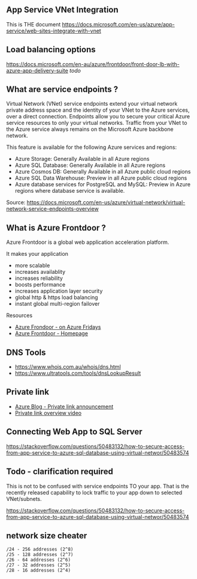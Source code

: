 
## App Service VNet Integration
This is THE document https://docs.microsoft.com/en-us/azure/app-service/web-sites-integrate-with-vnet


## Load balancing options

https://docs.microsoft.com/en-au/azure/frontdoor/front-door-lb-with-azure-app-delivery-suite *todo*

## What are service endpoints ? 

Virtual Network (VNet) service endpoints extend your virtual network private address space and the identity of your VNet to the Azure services, over a direct connection. Endpoints allow you to secure your critical Azure service resources to only your virtual networks. Traffic from your VNet to the Azure service always remains on the Microsoft Azure backbone network.

This feature is available for the following Azure services and regions:

- Azure Storage: Generally Available in all Azure regions
- Azure SQL Database: Generally Available in all Azure regions
- Azure Cosmos DB: Generally Available in all Azure public cloud regions
- Azure SQL Data Warehouse: Preview in all Azure public cloud regions
- Azure database services for PostgreSQL and MySQL: Preview in Azure regions where database service is available.

Source: https://docs.microsoft.com/en-us/azure/virtual-network/virtual-network-service-endpoints-overview

## What is Azure Frontdoor ?

Azure Frontdoor is a global web application acceleration platform.

It makes your application
- more scalable
- increases availablity
- increases reliability
- boosts performance
- increases application layer security
- global http & https load balancing
- instant global multi-region failover

Resources
- [Azure Frondoor - on Azure Fridays](https://www.youtube.com/watch?v=3Di9H1V0zuc)
- [Azure Frontdoor - Homepage](https://azure.microsoft.com/en-au/services/frontdoor/)

## DNS Tools

- https://www.whois.com.au/whois/dns.html
- https://www.ultratools.com/tools/dnsLookupResult


## Private link

- [Azure Blog - Private link announcement](https://azure.microsoft.com/en-au/blog/announcing-azure-private-link/)
- [Private link overview video](https://www.youtube.com/watch?v=--ri7oy0Cgw&feature=youtu.be)



## Connecting Web App to SQL Server

https://stackoverflow.com/questions/50483132/how-to-secure-access-from-app-service-to-azure-sql-database-using-virtual-networ/50483574

## Todo - clarification required

This is not to be confused with service endpoints TO your app. That is the recently released capability to lock traffic to your app down to selected VNet/subnets.

https://stackoverflow.com/questions/50483132/how-to-secure-access-from-app-service-to-azure-sql-database-using-virtual-networ/50483574

## network size cheater

``` text
/24 - 256 addresses (2^8)
/25 - 128 addresses (2^7)
/26 - 64 addresses (2^6)
/27 - 32 addresses (2^5)
/28 - 16 addresses (2^4)
```
